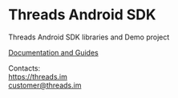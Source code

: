 # Threads Android SDK
Threads Android SDK libraries and Demo project

[Documentation and Guides](../../wiki)

Contacts:  
https://threads.im  
customer@threads.im
